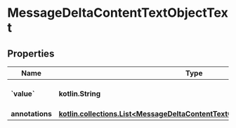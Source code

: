 
# MessageDeltaContentTextObjectText

## Properties
| Name | Type | Description | Notes |
| ------------ | ------------- | ------------- | ------------- |
| **&#x60;value&#x60;** | **kotlin.String** | The data that makes up the text. |  [optional] |
| **annotations** | [**kotlin.collections.List&lt;MessageDeltaContentTextObjectTextAnnotationsInner&gt;**](MessageDeltaContentTextObjectTextAnnotationsInner.md) |  |  [optional] |



